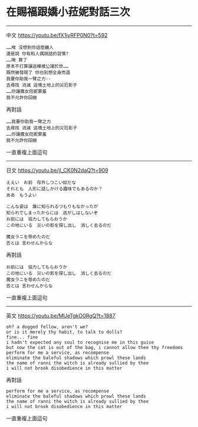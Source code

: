 # 在賜福跟嬌小菈妮對話三次
---

中文
https://youtu.be/fX1iyRFP0N0?t=592
```
……唉 沒想到你這麼纏人
還是說 你有和人偶說話的習慣?
……唉 算了
原本不打算讓這模樣公諸於世……
既然被發現了 你也別想全身而退
我要你助我一臂之力--
去尋找 消滅 這塊土地上的災厄影子
……你讓魔女菈妮蒙羞
我不允許你回絕
```
再對話
```
……我要你助我一臂之力
去尋找 消滅 這塊土地上的災厄影子
……你讓魔女菈妮蒙羞
我不允許你回絕
```
一直重複上面這句


---
日文
https://youtu.be/jl_CK0N2daQ?t=909
```
ええい　お前　存外しつこい奴だな
それとも　人形に話しかける趣味でもあるのか？
ああ　もうよい

こんな姿は　誰に知られるつもりもなかったが
知られでしまったからには　逃がしはしないぞ
お前には　協力してもらおうか
この地にいる　災いの影を探し出し　消しく去るのだ

魔女ラニを辱めたのだ
否とは 言わせんからな
```
再對話
```
お前には　協力してもらおうか
この地にいる　災いの影を探し出し　消しく去るのだ
魔女ラニを辱めたのだ
否とは 言わせんからな
```
一直重複上面這句



---
英文
https://youtu.be/MUeTgkO0RgQ?t=1887
```
oh? a dogged fellow, aren't we?
or is it merely thy habit, to talk to dolls?
fine... fine
i hadn't expected any soul to recognise me in this guise
but now the cat is out of the bag, i cannot allow thee thy freedoms
perform for me a service, as recompense
eliminate the baleful shadows which prowl these lands
the name of ranni the witch is already sullied by thee 
i will not brook disobedience in this matter
```
再對話
```
perform for me a service, as recompense
eliminate the baleful shadows which prowl these lands
the name of ranni the witch is already sullied by thee 
i will not brook disobedience in this matter
```
一直重複上面這句
